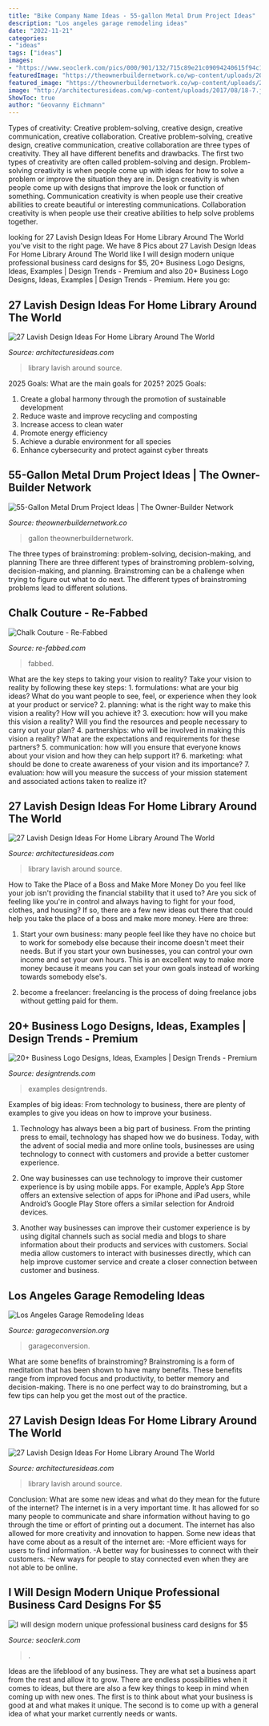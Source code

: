 ```yaml
---
title: "Bike Company Name Ideas - 55-gallon Metal Drum Project Ideas"
description: "Los angeles garage remodeling ideas"
date: "2022-11-21"
categories:
- "ideas"
tags: ["ideas"]
images:
- "https://www.seoclerk.com/pics/000/901/132/715c89e21c09094240615f94c1179945.jpg"
featuredImage: "https://theownerbuildernetwork.co/wp-content/uploads/2015/10/55-Gallon-Metal-Drum-Ideas.jpg"
featured_image: "https://theownerbuildernetwork.co/wp-content/uploads/2015/10/55-Gallon-Metal-Drum-Ideas.jpg"
image: "http://architecturesideas.com/wp-content/uploads/2017/08/18-7.jpg"
ShowToc: true
author: "Geovanny Eichmann"
---
```



Types of creativity: Creative problem-solving, creative design, creative communication, creative collaboration.
Creative problem-solving, creative design, creative communication, creative collaboration are three types of creativity. They all have different benefits and drawbacks. The first two types of creativity are often called problem-solving and design. Problem-solving creativity is when people come up with ideas for how to solve a problem or improve the situation they are in. Design creativity is when people come up with designs that improve the look or function of something. Communication creativity is when people use their creative abilities to create beautiful or interesting communications. Collaboration creativity is when people use their creative abilities to help solve problems together.

	

		
looking for 27 Lavish Design Ideas For Home Library Around The World you've visit to the right page. We have 8 Pics about 27 Lavish Design Ideas For Home Library Around The World like I will design modern unique professional business card designs for $5, 20+ Business Logo Designs, Ideas, Examples | Design Trends - Premium and also 20+ Business Logo Designs, Ideas, Examples | Design Trends - Premium. Here you go:
		
    
## 27 Lavish Design Ideas For Home Library Around The World

<img loading=lazy src="http://architecturesideas.com/wp-content/uploads/2017/08/15-9.jpg" onerror="this.onerror=null;this.src='https://tse1.mm.bing.net/th?id=OIP.O081AH1NprbGOjv5kcACawHaEL&amp;pid=15.1';" alt="27 Lavish Design Ideas For Home Library Around The World">

_Source: architecturesideas.com_

>library lavish around source. 

	

2025 Goals: What are the main goals for 2025?
2025 Goals: 
1. Create a global harmony through the promotion of sustainable development 
2. Reduce waste and improve recycling and composting 
3. Increase access to clean water 
4. Promote energy efficiency 
5. Achieve a durable environment for all species 
6. Enhance cybersecurity and protect against cyber threats 

    
## 55-Gallon Metal Drum Project Ideas | The Owner-Builder Network

<img loading=lazy src="https://theownerbuildernetwork.co/wp-content/uploads/2015/10/55-Gallon-Metal-Drum-Ideas.jpg" onerror="this.onerror=null;this.src='https://tse1.mm.bing.net/th?id=OIP.TUkOpDMjdfSGCOHqFjp3NgHaEK&amp;pid=15.1';" alt="55-Gallon Metal Drum Project Ideas | The Owner-Builder Network">

_Source: theownerbuildernetwork.co_

>gallon theownerbuildernetwork. 

	

The three types of brainstroming: problem-solving, decision-making, and planning
There are three different types of brainstroming problem-solving, decision-making, and planning. Brainstroming can be a challenge when trying to figure out what to do next. The different types of brainstroming problems lead to different solutions.

    
## Chalk Couture - Re-Fabbed

<img loading=lazy src="https://www.re-fabbed.com/wp-content/uploads/2018/02/letsstayhomechalkcouture.jpg" onerror="this.onerror=null;this.src='https://tse1.mm.bing.net/th?id=OIP.7l2m86eQMGB2P0m6hA3aBAHaJ3&amp;pid=15.1';" alt="Chalk Couture - Re-Fabbed">

_Source: re-fabbed.com_

>fabbed. 

	

What are the key steps to taking your vision to reality?
Take your vision to reality by following these key steps: 1. formulations: what are your big ideas? What do you want people to see, feel, or experience when they look at your product or service? 2. planning: what is the right way to make this vision a reality? How will you achieve it? 3. execution: how will you make this vision a reality? Will you find the resources and people necessary to carry out your plan? 4. partnerships: who will be involved in making this vision a reality? What are the expectations and requirements for these partners? 5. communication: how will you ensure that everyone knows about your vision and how they can help support it? 6. marketing: what should be done to create awareness of your vision and its importance? 7. evaluation: how will you measure the success of your mission statement and associated actions taken to realize it?

    
## 27 Lavish Design Ideas For Home Library Around The World

<img loading=lazy src="http://architecturesideas.com/wp-content/uploads/2017/08/18-7.jpg" onerror="this.onerror=null;this.src='https://tse2.mm.bing.net/th?id=OIP.5aEGvTxOQ_PDL0f9rK9vjgHaHa&amp;pid=15.1';" alt="27 Lavish Design Ideas For Home Library Around The World">

_Source: architecturesideas.com_

>library lavish around source. 

	

How to Take the Place of a Boss and Make More Money
Do you feel like your job isn't providing the financial stability that it used to? Are you sick of feeling like you're in control and always having to fight for your food, clothes, and housing? If so, there are a few new ideas out there that could help you take the place of a boss and make more money. Here are three:
1. Start your own business: many people feel like they have no choice but to work for somebody else because their income doesn't meet their needs. But if you start your own businesses, you can control your own income and set your own hours. This is an excellent way to make more money because it means you can set your own goals instead of working towards somebody else's.

2. become a freelancer: freelancing is the process of doing freelance jobs without getting paid for them.

    
## 20+ Business Logo Designs, Ideas, Examples | Design Trends - Premium

<img loading=lazy src="https://images.designtrends.com/wp-content/uploads/2016/02/17074706/Smart-Business-Logo-Design.jpg" onerror="this.onerror=null;this.src='https://tse1.mm.bing.net/th?id=OIP.KCM9Zb-LZAQFIiNhQRG_hwHaHK&amp;pid=15.1';" alt="20+ Business Logo Designs, Ideas, Examples | Design Trends - Premium">

_Source: designtrends.com_

>examples designtrends. 

	

Examples of big ideas: From technology to business, there are plenty of examples to give you ideas on how to improve your business.
1. Technology has always been a big part of business. From the printing press to email, technology has shaped how we do business. Today, with the advent of social media and more online tools, businesses are using technology to connect with customers and provide a better customer experience.
2. One way businesses can use technology to improve their customer experience is by using mobile apps. For example, Apple’s App Store offers an extensive selection of apps for iPhone and iPad users, while Android’s Google Play Store offers a similar selection for Android devices.

3. Another way businesses can improve their customer experience is by using digital channels such as social media and blogs to share information about their products and services with customers. Social media allow customers to interact with businesses directly, which can help improve customer service and create a closer connection between customer and business.


    
## Los Angeles Garage Remodeling Ideas

<img loading=lazy src="https://www.garageconversion.org/uploads/images/GarageRemodeling/Garage-remodeling--5-.jpg" onerror="this.onerror=null;this.src='https://tse3.mm.bing.net/th?id=OIP.-Ilx9Qn1c4Q3CI1eYTch-QHaDc&amp;pid=15.1';" alt="Los Angeles Garage Remodeling Ideas">

_Source: garageconversion.org_

>garageconversion. 

	

What are some benefits of brainstroming?
Brainstroming is a form of meditation that has been shown to have many benefits. These benefits range from improved focus and productivity, to better memory and decision-making. There is no one perfect way to do brainstroming, but a few tips can help you get the most out of the practice.

    
## 27 Lavish Design Ideas For Home Library Around The World

<img loading=lazy src="http://architecturesideas.com/wp-content/uploads/2017/08/8-8.jpg" onerror="this.onerror=null;this.src='https://tse3.mm.bing.net/th?id=OIP.O0HVwl5Nz1HeXrg1YNoIEAHaFb&amp;pid=15.1';" alt="27 Lavish Design Ideas For Home Library Around The World">

_Source: architecturesideas.com_

>library lavish around source. 

	

Conclusion: What are some new ideas and what do they mean for the future of the internet?
The internet is in a very important time. It has allowed for so many people to communicate and share information without having to go through the time or effort of printing out a document. The internet has also allowed for more creativity and innovation to happen. Some new ideas that have come about as a result of the internet are: 
-More efficient ways for users to find information.
-A better way for businesses to connect with their customers. 
-New ways for people to stay connected even when they are not able to be online.

    
## I Will Design Modern Unique Professional Business Card Designs For $5

<img loading=lazy src="https://www.seoclerk.com/pics/000/901/132/715c89e21c09094240615f94c1179945.jpg" onerror="this.onerror=null;this.src='https://tse2.mm.bing.net/th?id=OIP.cVyJ4hwJCUJAYV-UwReZRQHaE9&amp;pid=15.1';" alt="I will design modern unique professional business card designs for $5">

_Source: seoclerk.com_

>. 

	

Ideas are the lifeblood of any business. They are what set a business apart from the rest and allow it to grow. There are endless possibilities when it comes to ideas, but there are also a few key things to keep in mind when coming up with new ones. The first is to think about what your business is good at and what makes it unique. The second is to come up with a general idea of what your market currently needs or wants.

